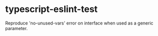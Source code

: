 # typescript-eslint-test

Reproduce 'no-unused-vars' error on interface when used as a generic parameter.
